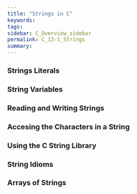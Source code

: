 ```yaml
---
title: "Strings in C"
keywords:
tags:
sidebar: C_Overview_sidebar
permalink: C_13-1_Strings
summary:
---
```


### Strings Literals

### String Variables

### Reading and Writing Strings

### Accesing the Characters in a String

### Using the C String Library

### String Idioms

### Arrays of Strings
